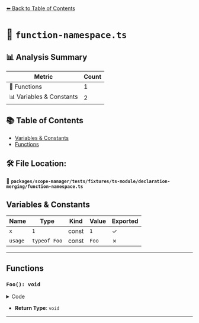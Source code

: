 [⬅️ Back to Table of Contents](../../../../../../index.md)

# 📄 `function-namespace.ts`

## 📊 Analysis Summary

| Metric | Count |
|--------|-------|
| 🔧 Functions | 1 |
| 📊 Variables & Constants | 2 |

## 📚 Table of Contents

- [Variables & Constants](#variables-constants)
- [Functions](#functions)

## 🛠️ File Location:
📂 **`packages/scope-manager/tests/fixtures/ts-module/declaration-merging/function-namespace.ts`**

## Variables & Constants

| Name | Type | Kind | Value | Exported |
|------|------|------|-------|----------|
| `x` | `1` | const | `1` | ✓ |
| `usage` | `typeof Foo` | const | `Foo` | ✗ |


---

## Functions

### `Foo(): void`

<details><summary>Code</summary>

```ts
function Foo() {}
```
</details>

- **Return Type**: `void`

---